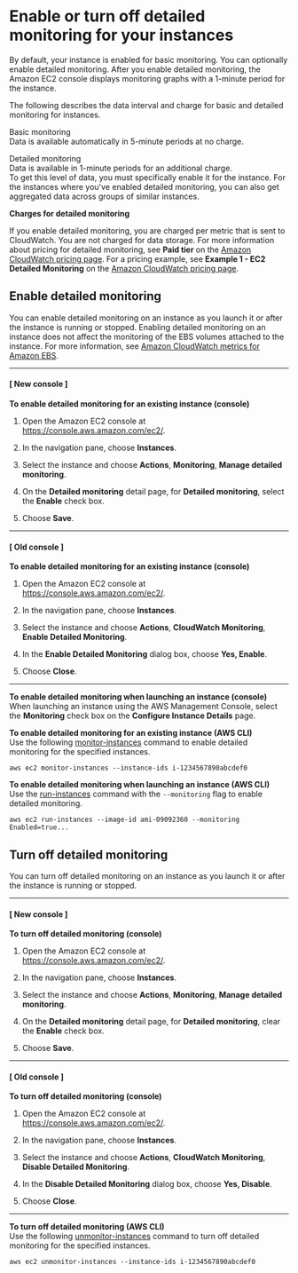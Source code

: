 # Enable or turn off detailed monitoring for your instances<a name="using-cloudwatch-new"></a>

By default, your instance is enabled for basic monitoring\. You can optionally enable detailed monitoring\. After you enable detailed monitoring, the Amazon EC2 console displays monitoring graphs with a 1\-minute period for the instance\.

The following describes the data interval and charge for basic and detailed monitoring for instances\.

Basic monitoring  
Data is available automatically in 5\-minute periods at no charge\.

Detailed monitoring  
Data is available in 1\-minute periods for an additional charge\.  
To get this level of data, you must specifically enable it for the instance\. For the instances where you've enabled detailed monitoring, you can also get aggregated data across groups of similar instances\.

**Charges for detailed monitoring**

If you enable detailed monitoring, you are charged per metric that is sent to CloudWatch\. You are not charged for data storage\. For more information about pricing for detailed monitoring, see **Paid tier** on the [Amazon CloudWatch pricing page](https://aws.amazon.com/cloudwatch/pricing/)\. For a pricing example, see **Example 1 \- EC2 Detailed Monitoring** on the [Amazon CloudWatch pricing page](https://aws.amazon.com/cloudwatch/pricing/)\.

## Enable detailed monitoring<a name="enable-detailed-monitoring"></a>

You can enable detailed monitoring on an instance as you launch it or after the instance is running or stopped\. Enabling detailed monitoring on an instance does not affect the monitoring of the EBS volumes attached to the instance\. For more information, see [Amazon CloudWatch metrics for Amazon EBS](using_cloudwatch_ebs.md)\.

------
#### [ New console ]

**To enable detailed monitoring for an existing instance \(console\)**

1. Open the Amazon EC2 console at [https://console\.aws\.amazon\.com/ec2/](https://console.aws.amazon.com/ec2/)\.

1. In the navigation pane, choose **Instances**\.

1. Select the instance and choose **Actions**, **Monitoring**, **Manage detailed monitoring**\.

1. On the **Detailed monitoring** detail page, for **Detailed monitoring**, select the **Enable** check box\.

1. Choose **Save**\.

------
#### [ Old console ]

**To enable detailed monitoring for an existing instance \(console\)**

1. Open the Amazon EC2 console at [https://console\.aws\.amazon\.com/ec2/](https://console.aws.amazon.com/ec2/)\.

1. In the navigation pane, choose **Instances**\.

1. Select the instance and choose **Actions**, **CloudWatch Monitoring**, **Enable Detailed Monitoring**\.

1. In the **Enable Detailed Monitoring** dialog box, choose **Yes, Enable**\.

1. Choose **Close**\.

------

**To enable detailed monitoring when launching an instance \(console\)**  
When launching an instance using the AWS Management Console, select the **Monitoring** check box on the **Configure Instance Details** page\.

**To enable detailed monitoring for an existing instance \(AWS CLI\)**  
Use the following [monitor\-instances](https://docs.aws.amazon.com/cli/latest/reference/ec2/monitor-instances.html) command to enable detailed monitoring for the specified instances\.

```
aws ec2 monitor-instances --instance-ids i-1234567890abcdef0
```

**To enable detailed monitoring when launching an instance \(AWS CLI\)**  
Use the [run\-instances](https://docs.aws.amazon.com/cli/latest/reference/ec2/run-instances.html) command with the `--monitoring` flag to enable detailed monitoring\.

```
aws ec2 run-instances --image-id ami-09092360 --monitoring Enabled=true...
```

## Turn off detailed monitoring<a name="disable-detailed-monitoring"></a>

You can turn off detailed monitoring on an instance as you launch it or after the instance is running or stopped\.

------
#### [ New console ]

**To turn off detailed monitoring \(console\)**

1. Open the Amazon EC2 console at [https://console\.aws\.amazon\.com/ec2/](https://console.aws.amazon.com/ec2/)\.

1. In the navigation pane, choose **Instances**\.

1. Select the instance and choose **Actions**, **Monitoring**, **Manage detailed monitoring**\.

1. On the **Detailed monitoring** detail page, for **Detailed monitoring**, clear the **Enable** check box\.

1. Choose **Save**\.

------
#### [ Old console ]

**To turn off detailed monitoring \(console\)**

1. Open the Amazon EC2 console at [https://console\.aws\.amazon\.com/ec2/](https://console.aws.amazon.com/ec2/)\.

1. In the navigation pane, choose **Instances**\.

1. Select the instance and choose **Actions**, **CloudWatch Monitoring**, **Disable Detailed Monitoring**\.

1. In the **Disable Detailed Monitoring** dialog box, choose **Yes, Disable**\.

1. Choose **Close**\.

------

**To turn off detailed monitoring \(AWS CLI\)**  
Use the following [unmonitor\-instances](https://docs.aws.amazon.com/cli/latest/reference/ec2/unmonitor-instances.html) command to turn off detailed monitoring for the specified instances\.

```
aws ec2 unmonitor-instances --instance-ids i-1234567890abcdef0
```